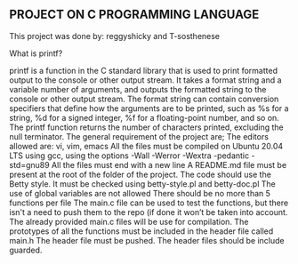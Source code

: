 ## PROJECT ON C PROGRAMMING LANGUAGE
This project was done by:
reggyshicky and
T-sosthenese

What is printf?

printf is a function in the C standard library that is used to print formatted output to the console or other output stream.
It takes a format string and a variable number of arguments, and outputs the formatted string to the console or other output stream.
The format string can contain conversion specifiers that define how the arguments are to be printed, such as %s for a string, %d for a signed integer, %f for a floating-point number, and so on.
The printf function returns the number of characters printed, excluding the null terminator.
The general requirement of the project are;
The editors allowed are: vi, vim, emacs
All the files must be compiled on Ubuntu 20.04 LTS using gcc, using the options -Wall -Werror -Wextra -pedantic -std=gnu89
All the files must end with a new line
A README.md file must be present at the root of the folder of the project.
The code should use the Betty style. It must be checked using betty-style.pl and betty-doc.pl
The use of global variables are not allowed
There should be no more than 5 functions per file
The main.c file can be used to test the functions, but there isn't a need to push them to the repo (if done it won’t be taken into account. The already provided main.c files will be use for compilation.
The prototypes of all the functions must be included in the header file called main.h
The header file must be pushed.
The header files should be include guarded.
